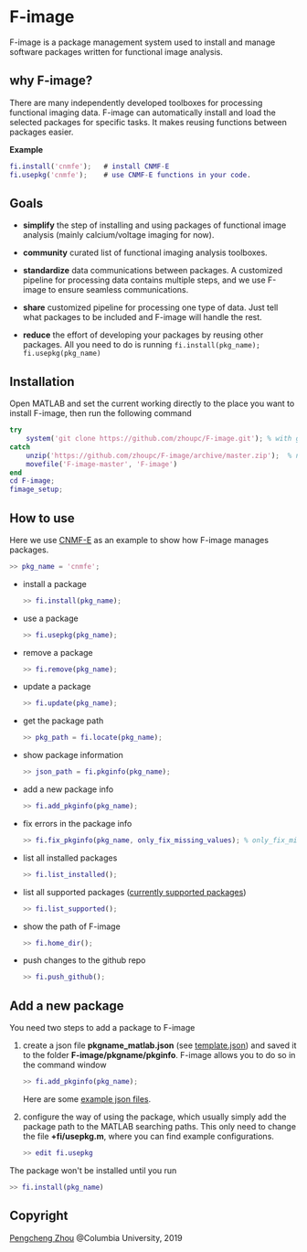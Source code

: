 # F-image
F-image is a package management system used to install and manage software packages written for functional image analysis.

## why F-image?
There are many independently developed toolboxes for processing functional imaging data. F-image can automatically install and load the selected packages for specific tasks. It makes reusing functions between packages easier. 

**Example**
```matlab 
fi.install('cnmfe');   # install CNMF-E 
fi.usepkg('cnmfe');    # use CNMF-E functions in your code. 
```

## Goals
* **simplify** the step of installing and using packages of functional image analysis (mainly calcium/voltage imaging for now). 
  
* **community** curated list of functional imaging analysis toolboxes. 
 
* **standardize** data communications between packages. A customized pipeline for processing data contains multiple steps, and we use F-image to ensure seamless communications. 
  
* **share** customized pipeline for processing one type of data. Just tell what packages to be included and F-image will handle the rest. 
  
* **reduce** the effort of developing your packages by reusing other packages. All you need to do is running `fi.install(pkg_name); fi.usepkg(pkg_name)` 
  
## Installation
Open MATLAB and set the current working directly to the place you want to install F-image, then run the following command 
```matlab 
try
    system('git clone https://github.com/zhoupc/F-image.git'); % with git
catch
    unzip('https://github.com/zhoupc/F-image/archive/master.zip');  % not git installed
    movefile('F-image-master', 'F-image')
end
cd F-image;
fimage_setup; 
```

## How to use 
Here we use [CNMF-E](https://github.com/zhoupc/CNMF_E) as an example to show how F-image manages packages. 
```matlab 
>> pkg_name = 'cnmfe'; 
```
* install a package 
    ```matlab 
    >> fi.install(pkg_name); 
    ```
* use a package 
    ```matlab
    >> fi.usepkg(pkg_name); 
    ```
* remove a package 
    ```matlab 
    >> fi.remove(pkg_name);
    ```
* update a package 
    ```matlab
    >> fi.update(pkg_name);
    ```
* get the package path 
  ```matlab 
  >> pkg_path = fi.locate(pkg_name); 
  ```
* show package information 
    ```matlab
    >> json_path = fi.pkginfo(pkg_name); 
    ```
* add a new package info 
    ```matlab
    >> fi.add_pkginfo(pkg_name); 
    ```
* fix errors in the package info 
    ```matlab
    >> fi.fix_pkginfo(pkg_name, only_fix_missing_values); % only_fix_missing_vlaues (default: true) is a boolean value
    ```
* list all installed packages 
    ```matlab
    >> fi.list_installed(); 
    ```

* list all supported packages ([currently supported packages](https://github.com/zhoupc/F-image/blob/master/supported_packages.md))
    ```matlab 
    >> fi.list_supported(); 
    ```
* show the path of F-image 
    ```matlab
    >> fi.home_dir(); 
    ```
* push changes to the github repo 
  ```matlab
  >> fi.push_github(); 
  ```

## Add a new package
You need two steps to add a package to F-image
1. create a json file **pkgname_matlab.json** (see [template.json](https://github.com/zhoupc/F-image/blob/master/pkgmanage/pkginfo/template.json))  and saved it to the folder **F-image/pkgname/pkginfo**. F-image allows you to do so in the command window 
    ```matlab
    >> fi.add_pkginfo(pkg_name); 
    ```
    Here are some [example json files](https://github.com/zhoupc/F-image/tree/master/pkgmanage/pkginfo). 


2. configure the way of using the package, which usually simply add the package path to the MATLAB searching paths. This only need to change the file **+fi/usepkg.m**, where you can find example configurations.  
    ```matlab 
    >> edit fi.usepkg   
    ```

The package won't be installed until you run

```matlab 
>> fi.install(pkg_name) 
```
    
## Copyright 
[Pengcheng Zhou](https://zhoupc.github.io) @Columbia University, 2019